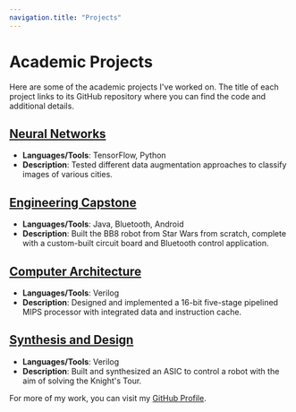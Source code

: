 ```yaml
---
navigation.title: "Projects"
---
```


# Academic Projects

Here are some of the academic projects I've worked on. The title of each project links to its GitHub repository where you can find the code and additional details.

## [Neural Networks](https://github.com/michaelsexton21/neural-networks)

- **Languages/Tools**: TensorFlow, Python
- **Description**: Tested different data augmentation approaches to classify images of various cities.

## [Engineering Capstone](https://github.com/michaelsexton21/engineering-capstone)

- **Languages/Tools**: Java, Bluetooth, Android
- **Description**: Built the BB8 robot from Star Wars from scratch, complete with a custom-built circuit board and Bluetooth control application.

## [Computer Architecture](https://github.com/michaelsexton21/computer-architecture)

- **Languages/Tools**: Verilog
- **Description**: Designed and implemented a 16-bit five-stage pipelined MIPS processor with integrated data and instruction cache.

## [Synthesis and Design](https://github.com/michaelsexton21/synthesis-and-design)

- **Languages/Tools**: Verilog
- **Description**: Built and synthesized an ASIC to control a robot with the aim of solving the Knight's Tour.

For more of my work, you can visit my [GitHub Profile](https://github.com/michaelsexton21).
